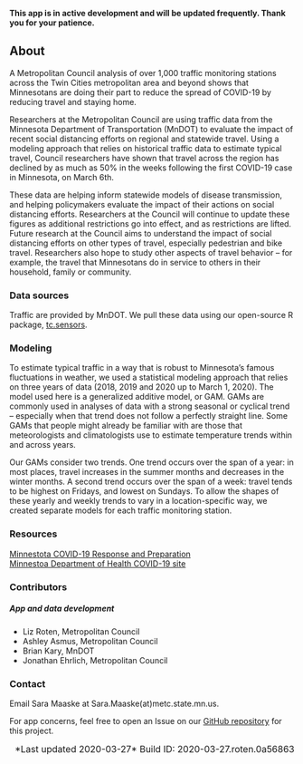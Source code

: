 
**This app is in active development and will be updated frequently.
Thank you for your patience.**

## About

A Metropolitan Council analysis of over 1,000 traffic monitoring
stations across the Twin Cities metropolitan area and beyond shows that
Minnesotans are doing their part to reduce the spread of COVID-19 by
reducing travel and staying home.

Researchers at the Metropolitan Council are using traffic data from the
Minnesota Department of Transportation (MnDOT) to evaluate the impact of
recent social distancing efforts on regional and statewide travel. Using
a modeling approach that relies on historical traffic data to estimate
typical travel, Council researchers have shown that travel across the
region has declined by as much as 50% in the weeks following the first
COVID-19 case in Minnesota, on March 6th.

These data are helping inform statewide models of disease transmission,
and helping policymakers evaluate the impact of their actions on social
distancing efforts. Researchers at the Council will continue to update
these figures as additional restrictions go into effect, and as
restrictions are lifted. Future research at the Council aims to
understand the impact of social distancing efforts on other types of
travel, especially pedestrian and bike travel. Researchers also hope to
study other aspects of travel behavior – for example, the travel that
Minnesotans do in service to others in their household, family or
community.

### Data sources

Traffic are provided by MnDOT. We pull these data using our open-source
R package,
[tc.sensors](https://github.com/Metropolitan-Council/tc.sensors).

### Modeling

To estimate typical traffic in a way that is robust to Minnesota’s
famous fluctuations in weather, we used a statistical modeling approach
that relies on three years of data (2018, 2019 and 2020 up to March 1,
2020). The model used here is a generalized additive model, or GAM. GAMs
are commonly used in analyses of data with a strong seasonal or cyclical
trend – especially when that trend does not follow a perfectly straight
line. Some GAMs that people might already be familiar with are those
that meteorologists and climatologists use to estimate temperature
trends within and across years.

Our GAMs consider two trends. One trend occurs over the span of a year:
in most places, travel increases in the summer months and decreases in
the winter months. A second trend occurs over the span of a week: travel
tends to be highest on Fridays, and lowest on Sundays. To allow the
shapes of these yearly and weekly trends to vary in a location-specific
way, we created separate models for each traffic monitoring station.

### Resources

[Minnestota COVID-19 Response and
Preparation](https://mn.gov/governor/covid-19/)  
[Minnestoa Department of Health COVID-19
site](https://www.health.state.mn.us/diseases/coronavirus/index.html)

### Contributors

##### App and data development

  - Liz Roten, Metropolitan Council  
  - Ashley Asmus, Metropolitan Council  
  - Brian Kary, MnDOT  
  - Jonathan Ehrlich, Metropolitan Council

### Contact

Email Sara Maaske at Sara.Maaske(at)metc.state.mn.us.

For app concerns, feel free to open an Issue on our [GitHub
repository](https://github.com/Metropolitan-Council/loop-sensor-trends)
for this project.

<right style="font-size: 1rem; text-align: right; display: block;">
*Last updated 2020-03-27*  
Build ID: 2020-03-27.roten.0a56863  
</right>
